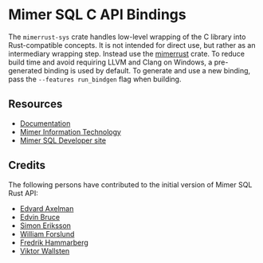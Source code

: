 # Mimer SQL C API Bindings

The `mimerrust-sys` crate handles low-level wrapping of the C library into Rust-compatible concepts. 
It is not intended for direct use, but rather as an intermediary wrapping step. Instead use the [mimerrust](https://crates.io/crates/mimerrust) crate. To reduce build time and avoid requiring LLVM and Clang on Windows, a pre-generated binding is used by default. To generate and use a new binding, pass the `--features run_bindgen` flag when building.

## Resources
- [Documentation](https://docs.rs/mimerrust/latest/mimerrust/)
- [Mimer Information Technology](https://www.mimer.com)
- [Mimer SQL Developer site](https://developer.mimer.com)

## Credits
The following persons have contributed to the initial version of Mimer SQL Rust API:
- [Edvard Axelman](https://github.com/popfumo)
- [Edvin Bruce](https://github.com/Bruce1887)
- [Simon Eriksson](https://github.com/sier8161)
- [William Forslund](https://github.com/Forslund16)
- [Fredrik Hammarberg](https://github.com/efreham1)
- [Viktor Wallsten](https://github.com/viwa3399)
